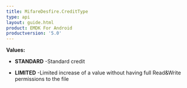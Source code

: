 ```yaml
---
title: MifareDesfire.CreditType
type: api
layout: guide.html
product: EMDK For Android
productversion: '5.0'
---
```





**Values:**

* **STANDARD** -Standard credit

* **LIMITED** -Limited increase of a value without having full Read&Write
 permissions to the file


